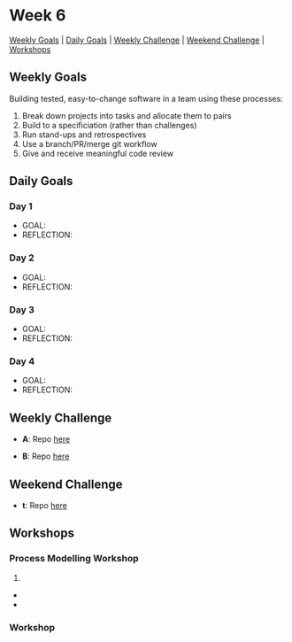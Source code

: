 # Week 6

[Weekly Goals](#weekly-goals) | [Daily Goals](#daily-goals) | [Weekly Challenge](#weekly-challenge) | [Weekend Challenge](#weekend-challenge) | [Workshops](#workshops)



## Weekly Goals

Building tested, easy-to-change software in a team using these processes:

1. Break down projects into tasks and allocate them to pairs
2. Build to a specificiation (rather than challenges)
3. Run stand-ups and retrospectives
4. Use a branch/PR/merge git workflow
5. Give and receive meaningful code review


## Daily Goals
### Day 1
- GOAL: 
- REFLECTION: 
> 

### Day 2
- GOAL: 
- REFLECTION: 
> 

### Day 3
- GOAL: 
- REFLECTION: 

### Day 4
- GOAL: 
- REFLECTION:


## Weekly Challenge
- **A**:
Repo [here]()

- **B**:
Repo [here]()

## Weekend Challenge
- **t**:
 Repo [here]()


## Workshops

### Process Modelling Workshop

1. 
 -	
 -	
 
### Workshop
